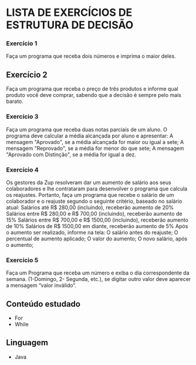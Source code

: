 # LISTA DE EXERCÍCIOS DE ESTRUTURA DE DECISÃO

### Exercício 1
 Faça um programa que receba dois números e imprima o maior deles.
## Exercício 2
Faça um programa que receba o preço de três produtos e informe qual produto você deve comprar, sabendo que a decisão é sempre pelo mais barato.
### Exercício 3
Faça um programa que receba duas notas parciais de um aluno. O programa deve calcular a média alcançada por aluno e apresentar:
A mensagem "Aprovado", se a média alcançada for maior ou igual a sete;
A mensagem "Reprovado", se a média for menor do que sete;
A mensagem "Aprovado com Distinção", se a média for igual a dez.
### Exercício 4
Os gestores da Zup resolveram dar um aumento de salário aos seus colaboradores e lhe contrataram para desenvolver o programa que calcula os reajustes. Portanto, faça um programa que recebe o salário de um colaborador e o reajuste segundo o seguinte critério, baseado no salário atual:
Salários até R$ 280,00 (incluindo), receberão aumento de 20%
Salários entre R$ 280,00 e R$ 700,00 (incluindo), receberão aumento de 15%
Salários entre R$ 700,00 e R$ 1500,00 (incluindo), receberão aumento de 10%
Salários de R$ 1500,00 em diante, receberão aumento de 5% 
Após o aumento ser realizado, informe na tela:
O salário antes do reajuste;
O percentual de aumento aplicado;
O valor do aumento;
O novo salário, após o aumento;
### Exercício 5
Faça um Programa que receba um número e exiba o dia correspondente da semana. (1-Domingo, 2- Segunda, etc.), se digitar outro valor deve aparecer a mensagem “valor inválido”.

## Conteúdo estudado
<ul>
  <li>For</li>
   <li>While</li>
</ul>
  
 ## Linguagem
 <ul>
    <li>Java</li>
 </ul>
